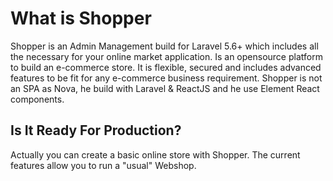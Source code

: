 # What is Shopper

Shopper is an Admin Management build for Laravel 5.6+ which includes all the necessary for your online market application. Is an opensource platform to build an e-commerce store. It is flexible, secured and includes advanced features to be fit for any e-commerce business requirement.
Shopper is not an SPA as Nova, he build with Laravel & ReactJS and he use Element React components.

## Is It Ready For Production?
 Actually you can create a basic online store with Shopper. The current features allow you to run a "usual" Webshop.
